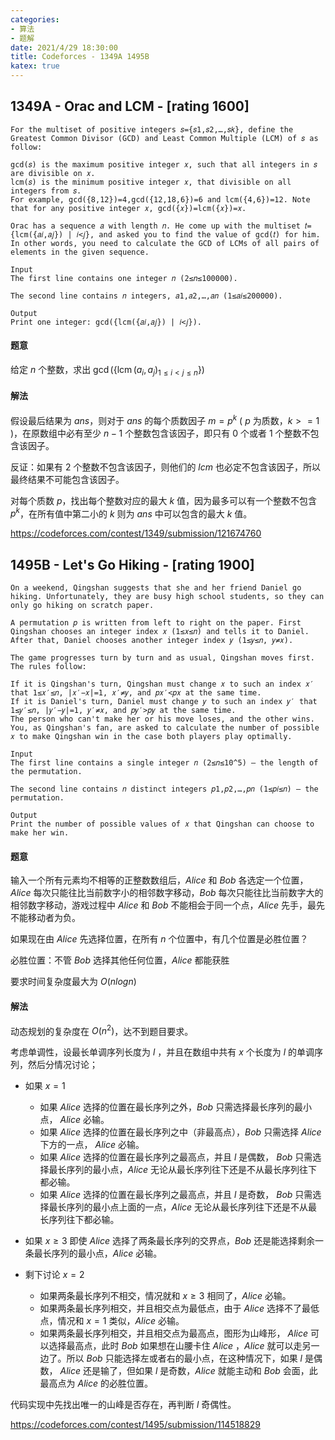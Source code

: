 ```yaml
---
categories: 
- 算法 
- 题解
date: 2021/4/29 18:30:00
title: Codeforces - 1349A 1495B
katex: true
---
```

## 1349A - Orac and LCM - [rating 1600]

```
For the multiset of positive integers 𝑠={𝑠1,𝑠2,…,𝑠𝑘}, define the Greatest Common Divisor (GCD) and Least Common Multiple (LCM) of 𝑠 as follow:

gcd(𝑠) is the maximum positive integer 𝑥, such that all integers in 𝑠 are divisible on 𝑥.
lcm(𝑠) is the minimum positive integer 𝑥, that divisible on all integers from 𝑠.
For example, gcd({8,12})=4,gcd({12,18,6})=6 and lcm({4,6})=12. Note that for any positive integer 𝑥, gcd({𝑥})=lcm({𝑥})=𝑥.

Orac has a sequence 𝑎 with length 𝑛. He come up with the multiset 𝑡={lcm({𝑎𝑖,𝑎𝑗}) | 𝑖<𝑗}, and asked you to find the value of gcd(𝑡) for him. In other words, you need to calculate the GCD of LCMs of all pairs of elements in the given sequence.

Input
The first line contains one integer 𝑛 (2≤𝑛≤100000).

The second line contains 𝑛 integers, 𝑎1,𝑎2,…,𝑎𝑛 (1≤𝑎𝑖≤200000).

Output
Print one integer: gcd({lcm({𝑎𝑖,𝑎𝑗}) | 𝑖<𝑗}).
```

#### 题意

给定 $n$ 个整数，求出 $\gcd(\{\operatorname{lcm}({a_i,a_j})_{ 1\le i<j\le n} \})$

#### 解法

假设最后结果为 $ans$，则对于 $ans$ 的每个质数因子 $m=p^k$ ( $p$ 为质数，$k>=1$ )，在原数组中必有至少 $n-1$ 个整数包含该因子，即只有 $0$ 个或者 $1$ 个整数不包含该因子。

反证：如果有 $2$ 个整数不包含该因子，则他们的 $lcm$ 也必定不包含该因子，所以最终结果不可能包含该因子。

对每个质数 $p$，找出每个整数对应的最大 $k$ 值，因为最多可以有一个整数不包含 $p^k$，在所有值中第二小的 $k$ 则为 $ans$ 中可以包含的最大 $k$ 值。

https://codeforces.com/contest/1349/submission/121674760

## 1495B - Let's Go Hiking - [rating 1900]


```
On a weekend, Qingshan suggests that she and her friend Daniel go hiking. Unfortunately, they are busy high school students, so they can only go hiking on scratch paper.

A permutation 𝑝 is written from left to right on the paper. First Qingshan chooses an integer index 𝑥 (1≤𝑥≤𝑛) and tells it to Daniel. After that, Daniel chooses another integer index 𝑦 (1≤𝑦≤𝑛, 𝑦≠𝑥).

The game progresses turn by turn and as usual, Qingshan moves first. The rules follow:

If it is Qingshan's turn, Qingshan must change 𝑥 to such an index 𝑥′ that 1≤𝑥′≤𝑛, |𝑥′−𝑥|=1, 𝑥′≠𝑦, and 𝑝𝑥′<𝑝𝑥 at the same time.
If it is Daniel's turn, Daniel must change 𝑦 to such an index 𝑦′ that 1≤𝑦′≤𝑛, |𝑦′−𝑦|=1, 𝑦′≠𝑥, and 𝑝𝑦′>𝑝𝑦 at the same time.
The person who can't make her or his move loses, and the other wins. You, as Qingshan's fan, are asked to calculate the number of possible 𝑥 to make Qingshan win in the case both players play optimally.

Input
The first line contains a single integer 𝑛 (2≤𝑛≤10^5) — the length of the permutation.

The second line contains 𝑛 distinct integers 𝑝1,𝑝2,…,𝑝𝑛 (1≤𝑝𝑖≤𝑛) — the permutation.

Output
Print the number of possible values of 𝑥 that Qingshan can choose to make her win.
```

#### 题意

输入一个所有元素均不相等的正整数数组后，$Alice$ 和 $Bob$ 各选定一个位置，$Alice$ 每次只能往比当前数字小的相邻数字移动，$Bob$ 每次只能往比当前数字大的相邻数字移动，游戏过程中 $Alice$ 和 $Bob$ 不能相会于同一个点，$Alice$ 先手，最先不能移动者为负。

如果现在由 $Alice$ 先选择位置，在所有 $n$ 个位置中，有几个位置是必胜位置？

必胜位置：不管 $Bob$ 选择其他任何位置，$Alice$ 都能获胜

要求时间复杂度最大为 $O(n logn)$

#### 解法

动态规划的复杂度在 $O(n^2)$，达不到题目要求。

考虑单调性，设最长单调序列长度为 $l$ ，并且在数组中共有 $x$ 个长度为 $l$ 的单调序列，然后分情况讨论；
- 如果 $x=1$
  - 如果 $Alice$ 选择的位置在最长序列之外，$Bob$ 只需选择最长序列的最小点， $Alice$ 必输。
  - 如果 $Alice$ 选择的位置在最长序列之中（非最高点），$Bob$ 只需选择 $Alice$ 下方的一点， $Alice$ 必输。
  - 如果 $Alice$ 选择的位置在最长序列之最高点，并且 $l$ 是偶数， $Bob$ 只需选择最长序列的最小点，$Alice$ 无论从最长序列往下还是不从最长序列往下都必输。
  - 如果 $Alice$ 选择的位置在最长序列之最高点，并且 $l$ 是奇数， $Bob$ 只需选择最长序列的最小点上面的一点，$Alice$ 无论从最长序列往下还是不从最长序列往下都必输。


- 如果 $x\ge3$
即使 $Alice$ 选择了两条最长序列的交界点，$Bob$ 还是能选择剩余一条最长序列的最小点，$Alice$ 必输。

- 剩下讨论 $x=2$
  - 如果两条最长序列不相交，情况就和 $x\ge3$ 相同了，$Alice$ 必输。
  - 如果两条最长序列相交，并且相交点为最低点，由于 $Alice$ 选择不了最低点，情况和 $x=1$ 类似，$Alice$ 必输。
  - 如果两条最长序列相交，并且相交点为最高点，图形为山峰形， $Alice$ 可以选择最高点，此时 $Bob$ 如果想在山腰卡住 $Alice$ ，$Alice$ 就可以走另一边了。所以 $Bob$ 只能选择左或者右的最小点，在这种情况下，如果 $l$ 是偶数， $Alice$ 还是输了，但如果 $l$ 是奇数，$Alice$ 就能主动和 $Bob$ 会面，此最高点为 $Alice$ 的必胜位置。

代码实现中先找出唯一的山峰是否存在，再判断 $l$ 奇偶性。

https://codeforces.com/contest/1495/submission/114518829